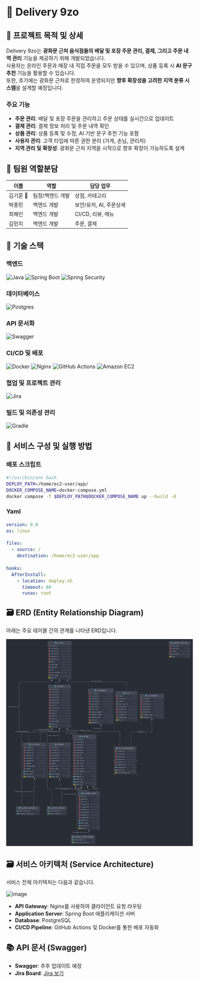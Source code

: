 # 📌 Delivery 9zo

## 📖 프로젝트 목적 및 상세
Delivery 9zo는 **광화문 근처 음식점들의 배달 및 포장 주문 관리, 결제, 그리고 주문 내역 관리** 기능을 제공하기 위해 개발되었습니다.  
사용자는 온라인 주문과 매장 내 직접 주문을 모두 받을 수 있으며, 상품 등록 시 **AI 문구 추천** 기능을 활용할 수 있습니다.  
또한, 초기에는 광화문 근처로 한정하여 운영되지만 **향후 확장성을 고려한 지역 분류 시스템**을 설계할 예정입니다.

### 주요 기능
- **주문 관리**: 배달 및 포장 주문을 관리하고 주문 상태를 실시간으로 업데이트
- **결제 관리**: 결제 정보 처리 및 주문 내역 확인
- **상품 관리**: 상품 등록 및 수정, AI 기반 문구 추천 기능 포함
- **사용자 관리**: 고객 타입에 따른 권한 분리 (가게, 손님, 관리자)
- **지역 관리 및 확장성**: 광화문 근처 지역을 시작으로 향후 확장이 가능하도록 설계



## 👥 팀원 역할분담
| 이름   | 역할           | 담당 업무                           |
|--------|----------------|-------------------------------------|
| 김기훈 👑 | 팀장/백엔드 개발 | 상점, 카테고리                       |
| 박종민 | 백엔드 개발      | 보안/유저, AI, 주문상세               |
| 최해인 | 백엔드 개발      | CI/CD, 리뷰, 메뉴                    |
| 김민지 | 백엔드 개발      | 주문, 결제                          |



## 🔧 기술 스택

### 백엔드
![Java](https://img.shields.io/badge/java-007396?style=for-the-badge&logo=OpenJDK&logoColor=white)
![Spring Boot](https://img.shields.io/badge/springboot-6DB33F?style=for-the-badge&logo=springboot&logoColor=white)
![Spring Security](https://img.shields.io/badge/Spring%20Security-6DB33F?style=for-the-badge&logo=Spring%20Security&logoColor=white)

### 데이터베이스
![Postgres](https://img.shields.io/badge/postgres-%23316192.svg?style=for-the-badge&logo=postgresql&logoColor=white)

### API 문서화
![Swagger](https://img.shields.io/badge/-Swagger-%23Clojure?style=for-the-badge&logo=swagger&logoColor=white)

### CI/CD 및 배포
![Docker](https://img.shields.io/badge/docker-%230db7ed.svg?style=for-the-badge&logo=docker&logoColor=white)
![Nginx](https://img.shields.io/badge/nginx-%23009639.svg?style=for-the-badge&logo=nginx&logoColor=white)
![GitHub Actions](https://img.shields.io/badge/GitHub%20Actions-2088FF?style=for-the-badge&logo=GitHub%20Actions&logoColor=white)
![Amazon EC2](https://img.shields.io/badge/Amazon%20EC2-FF9900?style=for-the-badge&logo=Amazon%20EC2&logoColor=white)

### 협업 및 프로젝트 관리
![Jira](https://img.shields.io/badge/jira-%230A0FFF.svg?style=for-the-badge&logo=jira&logoColor=white)

### 빌드 및 의존성 관리
![Gradle](https://img.shields.io/badge/Gradle-02303A.svg?style=for-the-badge&logo=Gradle&logoColor=white)



## 🚀 서비스 구성 및 실행 방법

### 배포 스크립트 
```bash
#!/usr/bin/env bash
DEPLOY_PATH=/home/ec2-user/app/
DOCKER_COMPOSE_NAME=docker-compose.yml
docker compose -f $DEPLOY_PATH$DOCKER_COMPOSE_NAME up --build -d
```

### Yaml
```yaml
version: 0.0
os: linux

files:
  - source: /
    destination: /home/ec2-user/app

hooks:
  AfterInstall:
    - location: deploy.sh
      timeout: 60
      runas: root
```



## 🗃️ ERD (Entity Relationship Diagram)
아래는 주요 테이블 간의 관계를 나타낸 ERD입니다.

![ERD](./img.png)



## 🗃️ 서비스 아키텍처 (Service Architecture)
서비스 전체 아키텍처는 다음과 같습니다.

![image](https://github.com/user-attachments/assets/528962e7-b511-49ea-9eb2-4f8720e6ef8a)


- **API Gateway**: Nginx를 사용하여 클라이언트 요청 라우팅
- **Application Server**: Spring Boot 애플리케이션 서버
- **Database**: PostgreSQL
- **CI/CD Pipeline**: GitHub Actions 및 Docker를 통한 배포 자동화



## 📚 API 문서 (Swagger)
- **Swagger**: 추후 업데이트 예정
- **Jira Board**: [Jira 보기](https://develop-cloud.atlassian.net/jira/software/projects/SCRUM/boards/1/timeline)



